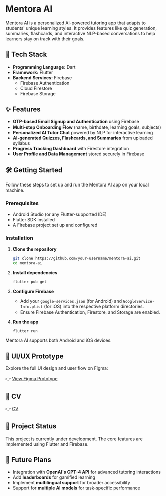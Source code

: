 # Mentora AI

Mentora AI is a personalized AI-powered tutoring app that adapts to students' unique learning styles. It provides features like quiz generation, summaries, flashcards, and interactive NLP-based conversations to help learners stay on track with their goals.

## 🚀 Tech Stack

- **Programming Language:** Dart  
- **Framework:** Flutter  
- **Backend Services:** Firebase  
  - Firebase Authentication  
  - Cloud Firestore  
  - Firebase Storage

## ✨ Features

- **OTP-based Email Signup and Authentication** using Firebase
- **Multi-step Onboarding Flow** (name, birthdate, learning goals, subjects)
- **Personalized AI Tutor Chat** powered by NLP for interactive learning
- **AI-generated Quizzes, Flashcards, and Summaries** from uploaded syllabus
- **Progress Tracking Dashboard** with Firestore integration
- **User Profile and Data Management** stored securely in Firebase

## 🛠 Getting Started

Follow these steps to set up and run the Mentora AI app on your local machine.

### Prerequisites

- Android Studio (or any Flutter-supported IDE)
- Flutter SDK installed
- A Firebase project set up and configured

### Installation

1. **Clone the repository**
   ```bash
   git clone https://github.com/your-username/mentora-ai.git
   cd mentora-ai
   ```

2. **Install dependencies**
   ```bash
   flutter pub get
   ```

3. **Configure Firebase**
   - Add your `google-services.json` (for Android) and `GoogleService-Info.plist` (for iOS) into the respective platform directories.
   - Ensure Firebase Authentication, Firestore, and Storage are enabled.

4. **Run the app**
   ```bash
   flutter run
   ```

Mentora AI supports both Android and iOS devices.

## 🎨 UI/UX Prototype

Explore the full UI design and user flow on Figma:

👉 [View Figma Prototype](https://www.figma.com/proto/EsZvsWHpQHqUQ6cniGOp6G/MentoraAI?node-id=4-4&p=f&t=5jClZRhocnvqhzjz-1&scaling=scale-down&content-scaling=fixed&page-id=0%3A1&starting-point-node-id=4%3A4)

## 🎨 CV

👉 [CV](https://drive.google.com/file/d/1Tl2oi_t2byE34uVUG47dDerf6tCbdbCE/view?usp=sharing)

## 📌 Project Status

This project is currently under development. The core features are implemented using Flutter and Firebase.

## 🚧 Future Plans

- Integration with **OpenAI's GPT-4 API** for advanced tutoring interactions
- Add **leaderboards** for gamified learning
- Implement **multilingual support** for broader accessibility
- Support for **multiple AI models** for task-specific performance
